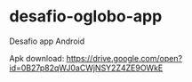 # desafio-oglobo-app
Desafio app Android

Apk download: https://drive.google.com/open?id=0B27p82qWJ0aCWjNSY2Z4ZE9OWkE

